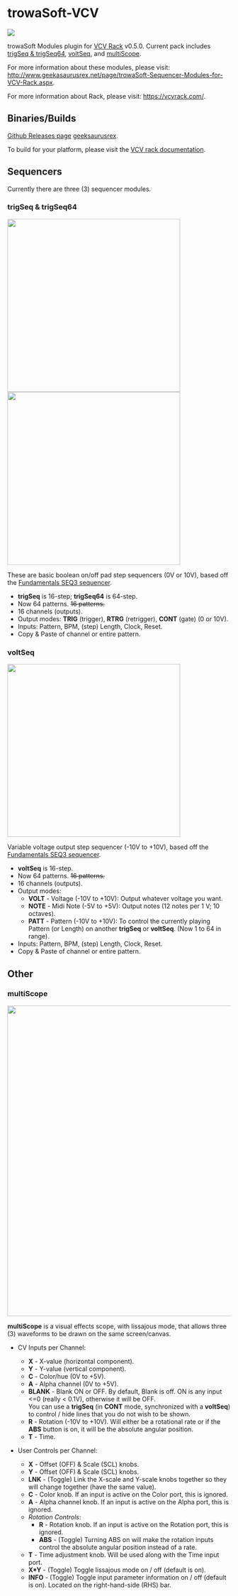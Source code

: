 # trowaSoft-VCV
<div>
<img src="http://www.geekasaurusrex.net/image.axd?picture=2017%2f12%2fdemo_screenshot.jpg" />
</div>

trowaSoft Modules plugin for [VCV Rack](https://github.com/VCVRack/Rack) v0.5.0. Current pack includes [trigSeq &amp; trigSeq64](#trigseq--trigseq64), [voltSeq](#voltseq), and [multiScope](#multiscope).

For more information about these modules, please visit:
http://www.geekasaurusrex.net/page/trowaSoft-Sequencer-Modules-for-VCV-Rack.aspx.

For more information about Rack, please visit:
https://vcvrack.com/.

## Binaries/Builds
[Github Releases page](https://github.com/j4s0n-c/trowaSoft-VCV/releases)
[geeksaurusrex](http://www.geekasaurusrex.net/page/trowaSoft-Sequencer-Modules-for-VCV-Rack.aspx).

To build for your platform, please visit the [VCV rack documentation](https://github.com/VCVRack/Rack#setting-up-your-development-environment).

## Sequencers
Currently there are three (3) sequencer modules.

### trigSeq &amp; trigSeq64
<div>
<img width="390" src="http://www.geekasaurusrex.net/image.axd?picture=2017%2f12%2ftrigSeq_screenshot.jpg" />
<img width="390" src="http://www.geekasaurusrex.net/image.axd?picture=2017%2f12%2ftrigSeq64_screenshot.jpg" />
</div>


These are basic boolean on/off pad step sequencers (0V or 10V), based off the [Fundamentals SEQ3 sequencer](https://github.com/VCVRack/Fundamental).
+ **trigSeq** is 16-step; **trigSeq64** is 64-step.
+ Now 64 patterns. ~~16 patterns.~~
+ 16 channels (outputs).
+ Output modes: **TRIG** (trigger), **RTRG** (retrigger), **CONT** (gate) (0 or 10V).
+ Inputs: Pattern, BPM, (step) Length, Clock, Reset.
+ Copy & Paste of channel or entire pattern.

### voltSeq
<div>
<img width="390" src="http://www.geekasaurusrex.net/image.axd?picture=2017%2f12%2fvoltSeq_screenshot.jpg" />
</div>


Variable voltage output step sequencer (-10V to +10V), based off the [Fundamentals SEQ3 sequencer](https://github.com/VCVRack/Fundamental).
+ **voltSeq** is 16-step.
+ Now 64 patterns. ~~16 patterns.~~
+ 16 channels (outputs).
+ Output modes:
    + **VOLT** - Voltage (-10V to +10V): Output whatever voltage you want.
    + **NOTE** - Midi Note (-5V to +5V): Output notes (12 notes per 1 V; 10 octaves).    
    + **PATT** - Pattern (-10V to +10V): To control the currently playing Pattern (or Length) on another **trigSeq** or **voltSeq**. (Now 1 to 64 in range).  
+ Inputs: Pattern, BPM, (step) Length, Clock, Reset.
+ Copy & Paste of channel or entire pattern.

## Other
### multiScope
<div>
<img width="700" src="http://www.geekasaurusrex.net/image.axd?picture=2017%2f12%2fmultiScope_screenshot.jpg" />
</div>

**multiScope** is a visual effects scope, with lissajous mode, that allows three (3) waveforms to be drawn on the same screen/canvas.
+ CV Inputs per Channel:
    + **X** - X-value (horizontal component).
    + **Y** - Y-value (vertical component).
    + **C** - Color/hue (0V to +5V).
    + **A** - Alpha channel (0V to +5V).
    + **BLANK** - Blank ON or OFF. By default, Blank is off. ON is any input <=0 (really < 0.1V), otherwise it will be OFF.  
    You can use a **trigSeq** (in **CONT** mode, synchronized with a **voltSeq**) to control / hide lines that you do not wish to be shown.  
    + **R** - Rotation (-10V to +10V). Will either be a rotational rate or if the **ABS** button is on, it will be the absolute angular position.
    + **T** - Time.
  
+ User Controls per Channel:
    + **X** - Offset (OFF) & Scale (SCL) knobs.
    + **Y** - Offset (OFF) & Scale (SCL) knobs.
    + **LNK** - (Toggle) Link the X-scale and Y-scale knobs together so they will change together (have the same value).
    + **C** - Color knob. If an input is active on the Color port, this is ignored.
    + **A** - Alpha channel knob. If an input is active on the Alpha port, this is ignored.
    + _Rotation Controls_:
        + **R** - Rotation knob. If an input is active on the Rotation port, this is ignored.
        + **ABS** - (Toggle) Turning ABS on will make the rotation inputs control the absolute angular position instead of a rate.		
    + **T** - Time adjustment knob. Will be used along with the Time input port.
    + **X*Y** - (Toggle) Toggle lissajous mode on / off (default is on).
    + **INFO** - (Toggle) Toggle input parameter information on / off (default is on). Located on the right-hand-side (RHS) bar.

